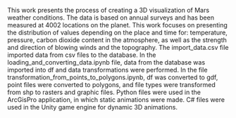 This work presents the process of creating a 3D visualization of Mars weather conditions. 
The data is based on annual surveys and has been measured at 4002 locations on the planet. 
This work focuses on presenting the distribution of values depending on the place and time for: 
temperature, pressure, carbon dioxide content in the atmosphere, as well as the strength and direction of blowing winds and the topography. 
The import_data.csv file imported data from csv files to the database. 
In the loading_and_converting_data.ipynb file, data from the database was imported into df and data transformations were performed. 
In the file transformation_from_points_to_polygons.ipynb, df was converted to gdf, point files were converted to polygons, 
and file types were transformed from shp to rasters and graphic files. Python files were used in the ArcGisPro application, in which static animations were made. 
C# files were used in the Unity game engine for dynamic 3D animations.